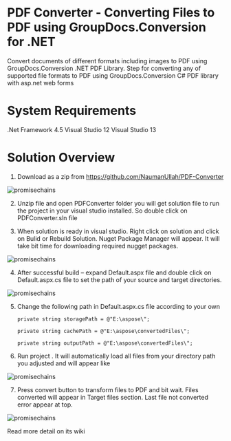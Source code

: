 # PDF Converter - Converting Files to PDF using GroupDocs.Conversion for .NET 
Convert documents of different formats including images to PDF using GroupDocs.Conversion .NET PDF Library. Step for converting any of supported file formats to PDF using  GroupDocs.Conversion C# PDF library with asp.net web forms

# System Requirements

.Net Framework 4.5
Visual Studio 12 
Visual Studio 13

# Solution Overview
1.	Download as a zip from https://github.com/NaumanUllah/PDF-Converter

![promisechains](https://cloud.githubusercontent.com/assets/19569320/15599077/f75091ee-23f9-11e6-9489-d09b6f7b4b40.png)
 
2.	Unzip file and open PDFConverter folder you will get solution file to run the project in your visual studio installed. So double click on PDFConverter.sln file

3.	When solution is ready in visual studio. Right click on solution and click on Bulid or Rebuild Solution. Nuget Package Manager will appear. It will take bit time for downloading required nugget packages.
	

![promisechains](https://cloud.githubusercontent.com/assets/19569320/15599079/f7841de8-23f9-11e6-8376-9229e6c96dca.png)
 
4.	After successful build – expand Default.aspx file and double click on Default.aspx.cs file to set the path of your source and target directories. 
  
![promisechains](https://cloud.githubusercontent.com/assets/19569320/15599076/f71fb09c-23f9-11e6-8971-73849f00c94e.png)

5.	Change the following path in Default.aspx.cs file according to your own 

        private string storagePath = @"E:\aspose\"; 

        private string cachePath = @"E:\aspose\convertedFiles\";

        private string outputPath = @"E:\aspose\convertedFiles\";

6.	Run project . It will automatically load all files from your directory path you adjusted and will appear like
 

![promisechains](https://cloud.githubusercontent.com/assets/19569320/15599078/f755351e-23f9-11e6-9de8-e6ca14d7871a.png)

7.	Press convert button to transform files to PDF and bit wait. Files converted will appear in Target files section. Last file not converted error appear at top. 

![promisechains](https://cloud.githubusercontent.com/assets/19569320/15599080/f7f39696-23f9-11e6-8581-8874b59a260d.png)


Read more detail on its wiki
